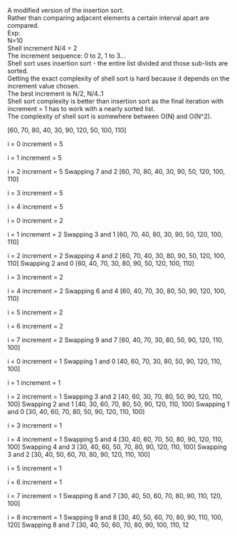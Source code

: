 A modified version of the insertion sort.  
Rather than comparing adjacent elements a certain interval apart are compared.  
Exp:   
N=10  
Shell increment N/4 = 2  
The increment sequence: 0 to 2, 1 to 3...  
Shell sort uses insertion sort - the entire list divided and those sub-lists are sorted.  
Getting the exact complexity of shell sort is hard because it depends on the increment value chosen.  
The best increment is N/2, N/4..1  
Shell sort complexity is better than insertion sort as the final iteration with increment = 1 has to work with a nearly sorted list.  
The complexity of shell sort is somewhere between O(N) and O(N^2). 

[60, 70, 80, 40, 30, 90, 120, 50, 100, 110]

i = 0 increment = 5

i = 1 increment = 5

i = 2 increment = 5
Swapping 7 and 2 
[60, 70, 80, 40, 30, 90, 50, 120, 100, 110]

i = 3 increment = 5

i = 4 increment = 5

i = 0 increment = 2

i = 1 increment = 2
Swapping 3 and 1 
[60, 70, 40, 80, 30, 90, 50, 120, 100, 110]

i = 2 increment = 2
Swapping 4 and 2 
[60, 70, 40, 30, 80, 90, 50, 120, 100, 110]
Swapping 2 and 0 
[60, 40, 70, 30, 80, 90, 50, 120, 100, 110]

i = 3 increment = 2

i = 4 increment = 2
Swapping 6 and 4 
[60, 40, 70, 30, 80, 50, 90, 120, 100, 110]

i = 5 increment = 2

i = 6 increment = 2

i = 7 increment = 2
Swapping 9 and 7 
[60, 40, 70, 30, 80, 50, 90, 120, 110, 100]

i = 0 increment = 1
Swapping 1 and 0 
[40, 60, 70, 30, 80, 50, 90, 120, 110, 100]

i = 1 increment = 1

i = 2 increment = 1
Swapping 3 and 2 
[40, 60, 30, 70, 80, 50, 90, 120, 110, 100]
Swapping 2 and 1 
[40, 30, 60, 70, 80, 50, 90, 120, 110, 100]
Swapping 1 and 0 
[30, 40, 60, 70, 80, 50, 90, 120, 110, 100]

i = 3 increment = 1

i = 4 increment = 1
Swapping 5 and 4 
[30, 40, 60, 70, 50, 80, 90, 120, 110, 100]
Swapping 4 and 3 
[30, 40, 60, 50, 70, 80, 90, 120, 110, 100]
Swapping 3 and 2 
[30, 40, 50, 60, 70, 80, 90, 120, 110, 100]

i = 5 increment = 1

i = 6 increment = 1

i = 7 increment = 1
Swapping 8 and 7 
[30, 40, 50, 60, 70, 80, 90, 110, 120, 100]

i = 8 increment = 1
Swapping 9 and 8 
[30, 40, 50, 60, 70, 80, 90, 110, 100, 120]
Swapping 8 and 7 
[30, 40, 50, 60, 70, 80, 90, 100, 110, 12
 
